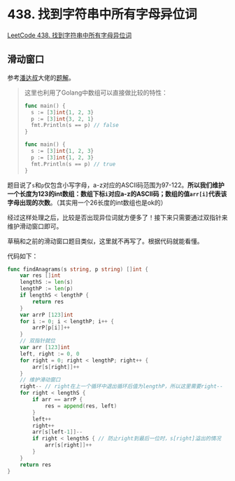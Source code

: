 # 438. 找到字符串中所有字母异位词

[LeetCode 438. 找到字符串中所有字母异位词](https://leetcode.cn/problems/find-all-anagrams-in-a-string/)

## 滑动窗口

参考[潘达叔](https://leetcode.cn/u/pandaoknight/)大佬的[题解](https://leetcode.cn/problems/find-all-anagrams-in-a-string/solution/zhe-ci-xie-de-bi-jiao-shun-shou-er-qie-d-vhu9/)。

> 这里也利用了Golang中数组可以直接做比较的特性：
>
> ```go
> func main() {
> 	s := [3]int{1, 2, 3}
> 	p := [3]int{3, 2, 1}
> 	fmt.Println(s == p) // false
> }
> ```
>
> ```go
> func main() {
> 	s := [3]int{1, 2, 3}
> 	p := [3]int{1, 2, 3}
> 	fmt.Println(s == p) // true
> }
> ```

题目说了`s`和`p`仅包含小写字母，a-z对应的ASCII码范围为97-122。**所以我们维护一个长度为123的int数组：数组下标`i`对应a-z的ASCII码；数组的值`arr[i]`代表该字母出现的次数**。（其实用一个26长度的int数组也是ok的）

经过这样处理之后，比较是否出现异位词就方便多了！接下来只需要通过双指针来维护滑动窗口即可。

草稿和之前的滑动窗口题目类似，这里就不再写了。根据代码就能看懂。

代码如下：

```go
func findAnagrams(s string, p string) []int {
	var res []int
	lengthS := len(s)
	lengthP := len(p)
	if lengthS < lengthP {
		return res
	}
	var arrP [123]int
	for i := 0; i < lengthP; i++ {
		arrP[p[i]]++
	}
	// 双指针就位
	var arr [123]int
	left, right := 0, 0
	for right = 0; right < lengthP; right++ {
		arr[s[right]]++
	}
	// 维护滑动窗口
	right-- // right在上一个循环中退出循环后值为lengthP，所以这里需要right--
	for right < lengthS {
		if arr == arrP {
			res = append(res, left)
		}
		left++
		right++
		arr[s[left-1]]--
		if right < lengthS { // 防止right到最后一位时，s[right]溢出的情况
			arr[s[right]]++
		}
	}
	return res
}
```





